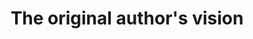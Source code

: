 ---
title: 'The original author''s vision'
redirect_to:
  - 'https://discuss.pencil2d.org/t/the-original-authors-vision/623'
---